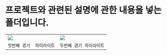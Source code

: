 # 프로젝트와 관련된 설명에 관한 내용을 넣는 폴더입니다.

|                                                                                                           |                                                                                                           |
| --------------------------------------------------------------------------------------------------------- | --------------------------------------------------------------------------------------------------------- |
| <img src="https://github.com/SSA92/SSA92/edit/main/Bot_Python/DOCS/semiFinal LP highlight.gif"> | <img src="https://github.com/SSA92/SSA92/edit/main/Bot_Python/DOCS/final LP highlight.gif"> |
| `첫번째 경기  하이라이트`                                                                                   | `두번째 경기 하이라이트`                                                                                    |
